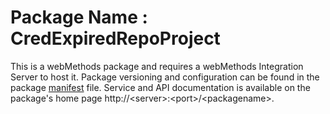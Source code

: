 # Package Name : CredExpiredRepoProject
This is a webMethods package and requires a webMethods Integration Server to host it. Package versioning and configuration can be found in the package [manifest](./CredExpiredRepoProject/manifest.v3) file. Service and API documentation is available on the package's home page http://&lt;server&gt;:&lt;port&gt;/&lt;packagename>.